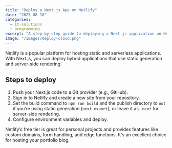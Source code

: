 ```yaml
---
title: "Deploy a Next.js App on Netlify"
date: "2025-08-10"
categories:
  - it-solutions
  - programming
excerpt: "A step-by-step guide to deploying a Next.js application on Netlify, including configuration tips."
image: "/images/deploy-cloud.png"
---
```


Netlify is a popular platform for hosting static and serverless applications. With Next.js, you can deploy hybrid applications that use static generation and server-side rendering.

## Steps to deploy

1. Push your Next.js code to a Git provider (e.g., GitHub).
2. Sign in to Netlify and create a new site from your repository.
3. Set the build command to `npm run build` and the publish directory to `out` if you’re using static generation (`next export`), or leave it as `.next` for server-side rendering.
4. Configure environment variables and deploy.

Netlify’s free tier is great for personal projects and provides features like custom domains, form handling, and edge functions. It's an excellent choice for hosting your portfolio blog.